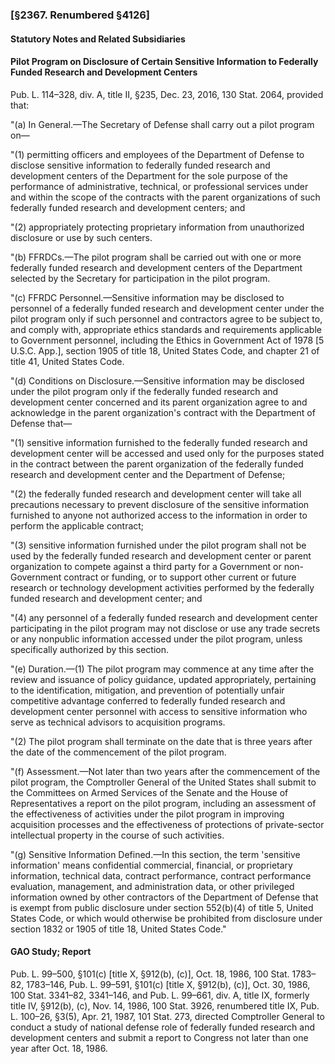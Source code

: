 ### [§2367. Renumbered §4126] ###

#### **Statutory Notes and Related Subsidiaries** ####

#### Pilot Program on Disclosure of Certain Sensitive Information to Federally Funded Research and Development Centers ####

Pub. L. 114–328, div. A, title II, §235, Dec. 23, 2016, 130 Stat. 2064, provided that:

"(a) In General.—The Secretary of Defense shall carry out a pilot program on—

"(1) permitting officers and employees of the Department of Defense to disclose sensitive information to federally funded research and development centers of the Department for the sole purpose of the performance of administrative, technical, or professional services under and within the scope of the contracts with the parent organizations of such federally funded research and development centers; and

"(2) appropriately protecting proprietary information from unauthorized disclosure or use by such centers.

"(b) FFRDCs.—The pilot program shall be carried out with one or more federally funded research and development centers of the Department selected by the Secretary for participation in the pilot program.

"(c) FFRDC Personnel.—Sensitive information may be disclosed to personnel of a federally funded research and development center under the pilot program only if such personnel and contractors agree to be subject to, and comply with, appropriate ethics standards and requirements applicable to Government personnel, including the Ethics in Government Act of 1978 [5 U.S.C. App.], section 1905 of title 18, United States Code, and chapter 21 of title 41, United States Code.

"(d) Conditions on Disclosure.—Sensitive information may be disclosed under the pilot program only if the federally funded research and development center concerned and its parent organization agree to and acknowledge in the parent organization's contract with the Department of Defense that—

"(1) sensitive information furnished to the federally funded research and development center will be accessed and used only for the purposes stated in the contract between the parent organization of the federally funded research and development center and the Department of Defense;

"(2) the federally funded research and development center will take all precautions necessary to prevent disclosure of the sensitive information furnished to anyone not authorized access to the information in order to perform the applicable contract;

"(3) sensitive information furnished under the pilot program shall not be used by the federally funded research and development center or parent organization to compete against a third party for a Government or non-Government contract or funding, or to support other current or future research or technology development activities performed by the federally funded research and development center; and

"(4) any personnel of a federally funded research and development center participating in the pilot program may not disclose or use any trade secrets or any nonpublic information accessed under the pilot program, unless specifically authorized by this section.

"(e) Duration.—(1) The pilot program may commence at any time after the review and issuance of policy guidance, updated appropriately, pertaining to the identification, mitigation, and prevention of potentially unfair competitive advantage conferred to federally funded research and development center personnel with access to sensitive information who serve as technical advisors to acquisition programs.

"(2) The pilot program shall terminate on the date that is three years after the date of the commencement of the pilot program.

"(f) Assessment.—Not later than two years after the commencement of the pilot program, the Comptroller General of the United States shall submit to the Committees on Armed Services of the Senate and the House of Representatives a report on the pilot program, including an assessment of the effectiveness of activities under the pilot program in improving acquisition processes and the effectiveness of protections of private-sector intellectual property in the course of such activities.

"(g) Sensitive Information Defined.—In this section, the term 'sensitive information' means confidential commercial, financial, or proprietary information, technical data, contract performance, contract performance evaluation, management, and administration data, or other privileged information owned by other contractors of the Department of Defense that is exempt from public disclosure under section 552(b)(4) of title 5, United States Code, or which would otherwise be prohibited from disclosure under section 1832 or 1905 of title 18, United States Code."

#### GAO Study; Report ####

Pub. L. 99–500, §101(c) [title X, §912(b), (c)], Oct. 18, 1986, 100 Stat. 1783–82, 1783–146, Pub. L. 99–591, §101(c) [title X, §912(b), (c)], Oct. 30, 1986, 100 Stat. 3341–82, 3341–146, and Pub. L. 99–661, div. A, title IX, formerly title IV, §912(b), (c), Nov. 14, 1986, 100 Stat. 3926, renumbered title IX, Pub. L. 100–26, §3(5), Apr. 21, 1987, 101 Stat. 273, directed Comptroller General to conduct a study of national defense role of federally funded research and development centers and submit a report to Congress not later than one year after Oct. 18, 1986.